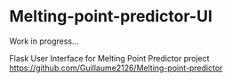 # Melting-point-predictor-UI

Work in progress...


Flask User Interface for Melting Point Predictor project https://github.com/Guillaume2126/Melting-point-predictor
